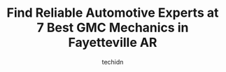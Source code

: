 ---
layout: ampstory
image: https://images.unsplash.com/photo-1618157176697-1bdb104f2896?ixlib=rb-4.0.3&ixid=MnwxMjA3fDB8MHxwaG90by1wYWdlfHx8fGVufDB8fHx8&auto=format&fit=crop&w=640&h=853&q=80
author: techidn
featured: false
description: Experience the excellence of automotive service by visiting the 7 best GMC Mechanic in Fayetteville AR, USA. With their expertise, attention to detail, and commitment to customer satisfactio
title: Find Reliable Automotive Experts at 7 Best GMC Mechanics in Fayetteville AR
cover:
   title: Find Reliable Automotive Experts at 7 Best GMC Mechanics in Fayetteville AR
   subtitle: Rickpate
   background: https://images.unsplash.com/photo-1618157176697-1bdb104f2896?ixlib=rb-4.0.3&ixid=MnwxMjA3fDB8MHxwaG90by1wYWdlfHx8fGVufDB8fHx8&auto=format&fit=crop&w=640&h=853&q=80

pages: 
 - layout: thirds
   top: <h1>#1 Seeburg Service Center</h1>
   bottom: "<p>First time there and it was a pleasant experience. I was able to drop my car off and was notified after free vehicle inspection was complete. Very thorough and sent a lin</p>"
   background: https://www.knot35.com/toplist/wp-content/uploads/2023/06/best-gmc-mechanic-1-in-fayetteville-ar-1685832452.jpeg
   backgroundblur: true
 - layout: thirds
   top: <h1>#2 The Grease Pig Lube & Tune</h1>
   bottom: "<p>2897 N College Ave, Fayetteville, AR 72703, United States</p>"
   background: https://www.knot35.com/toplist/wp-content/uploads/2023/06/best-gmc-mechanic-2-in-fayetteville-ar-1685832452.jpeg
   cta:
      link: https://www.knot35.com/toplist/find-reliable-automotive-experts-at-7-best-gmc-mechanics-in-fayetteville-ar/
      text: Find Reliable Automotive Experts at 7 Best GMC Mechanics in Fayetteville AR
 - layout: thirds
   top: <h1>#3 Chevrolet of Fayetteville Service and Parts</h1>
   bottom: "<p>1310 W Showroom Dr, Fayetteville, AR 72704, United States</p>"
   background: https://www.knot35.com/toplist/wp-content/uploads/2023/06/best-gmc-mechanic-3-in-fayetteville-ar-1685832453.jpeg
   cta:
      link: https://www.knot35.com/toplist/find-reliable-automotive-experts-at-7-best-gmc-mechanics-in-fayetteville-ar/
      text: Find Reliable Automotive Experts at 7 Best GMC Mechanics in Fayetteville AR
 - layout: thirds
   top: <h1>#4 AutoHouse Automotive Diagnostics & Repair</h1>
   bottom: "<p>432 N Main Ave, Fayetteville, AR 72701, United States</p>"
   background: https://images.unsplash.com/photo-1620421680010-0766ff230392?ixlib=rb-4.0.3&ixid=MnwxMjA3fDB8MHxwaG90by1wYWdlfHx8fGVufDB8fHx8&auto=format&fit=crop&w=640&h=853&q=80
   cta:
      link: https://www.knot35.com/toplist/find-reliable-automotive-experts-at-7-best-gmc-mechanics-in-fayetteville-ar/
      text: Find Reliable Automotive Experts at 7 Best GMC Mechanics in Fayetteville AR
 - layout: thirds
   top: <h1>#5 C&C Automotive service</h1>
   bottom: "<p>2316 S School Ave, Fayetteville, AR 72701, United States</p>"
   background: https://images.unsplash.com/photo-1540457036297-448b6b99e91c?ixlib=rb-4.0.3&ixid=MnwxMjA3fDB8MHxwaG90by1wYWdlfHx8fGVufDB8fHx8&auto=format&fit=crop&w=640&h=853&q=80
   cta:
      link: https://www.knot35.com/toplist/find-reliable-automotive-experts-at-7-best-gmc-mechanics-in-fayetteville-ar/
      text: Find Reliable Automotive Experts at 7 Best GMC Mechanics in Fayetteville AR
 - layout: thirds
   top: <h1>#6 Richard Mayes Auto, Inc.</h1>
   bottom: "<p>1641 N Leverett Ave, Fayetteville, AR 72703, United States</p>"
   background: https://images.unsplash.com/photo-1615749413727-825b59a857b5?ixlib=rb-4.0.3&ixid=MnwxMjA3fDB8MHxwaG90by1wYWdlfHx8fGVufDB8fHx8&auto=format&fit=crop&w=640&h=853&q=80
   cta:
      link: https://www.knot35.com/toplist/find-reliable-automotive-experts-at-7-best-gmc-mechanics-in-fayetteville-ar/
      text: Find Reliable Automotive Experts at 7 Best GMC Mechanics in Fayetteville AR
 - layout: thirds
   top: <h1>#7 CK Tire & Service Center</h1>
   bottom: "<p>3222 S School Ave, Fayetteville, AR 72701, United States</p>"
   background: https://images.unsplash.com/photo-1533735380053-eb8d0759b24a?ixlib=rb-4.0.3&ixid=MnwxMjA3fDB8MHxwaG90by1wYWdlfHx8fGVufDB8fHx8&auto=format&fit=crop&w=640&h=853&q=80
   cta:
      link: https://www.knot35.com/toplist/find-reliable-automotive-experts-at-7-best-gmc-mechanics-in-fayetteville-ar/
      text: Find Reliable Automotive Experts at 7 Best GMC Mechanics in Fayetteville AR
 - layout: thirds
   middle: Continue reading...
   background: https://images.unsplash.com/photo-1496096265110-f83ad7f96608?ixlib=rb-4.0.3&ixid=MnwxMjA3fDB8MHxwaG90by1wYWdlfHx8fGVufDB8fHx8&auto=format&fit=crop&w=640&h=853&q=80
   cta:
      link: https://www.knot35.com/toplist/find-reliable-automotive-experts-at-7-best-gmc-mechanics-in-fayetteville-ar/
      text: Find Reliable Automotive Experts at 7 Best GMC Mechanics in Fayetteville AR
      
---